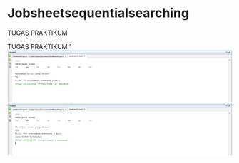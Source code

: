 # Jobsheetsequentialsearching
TUGAS PRAKTIKUM

TUGAS PRAKTIKUM 1
![Alt Text](https://github.com/rensimeila04/Jobsheetsequentialsearching/blob/master/Screenshot%20(147).png)
![Alt Text](https://github.com/rensimeila04/Jobsheetsequentialsearching/blob/master/Screenshot%20(148).png)

